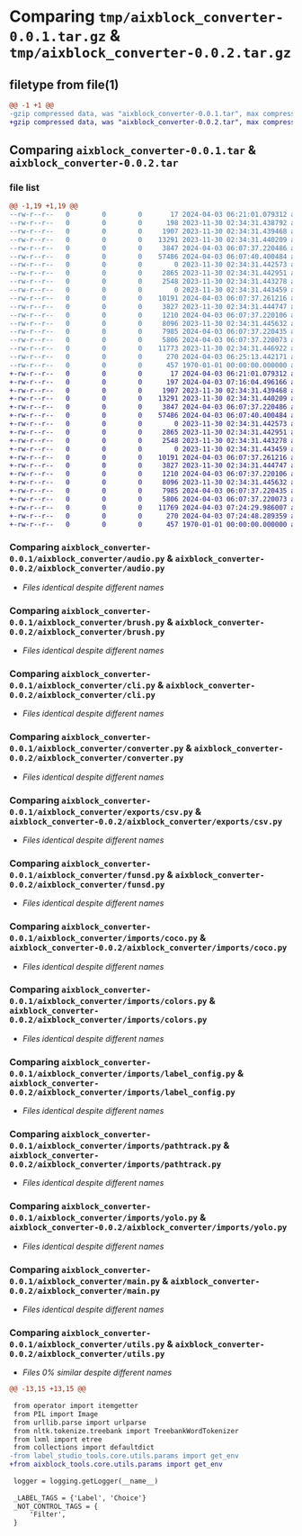 # Comparing `tmp/aixblock_converter-0.0.1.tar.gz` & `tmp/aixblock_converter-0.0.2.tar.gz`

## filetype from file(1)

```diff
@@ -1 +1 @@
-gzip compressed data, was "aixblock_converter-0.0.1.tar", max compression
+gzip compressed data, was "aixblock_converter-0.0.2.tar", max compression
```

## Comparing `aixblock_converter-0.0.1.tar` & `aixblock_converter-0.0.2.tar`

### file list

```diff
@@ -1,19 +1,19 @@
--rw-r--r--   0        0        0       17 2024-04-03 06:21:01.079312 aixblock_converter-0.0.1/README.md
--rw-r--r--   0        0        0      198 2023-11-30 02:34:31.438792 aixblock_converter-0.0.1/aixblock_converter/__init__.py
--rw-r--r--   0        0        0     1907 2023-11-30 02:34:31.439468 aixblock_converter-0.0.1/aixblock_converter/audio.py
--rw-r--r--   0        0        0    13291 2023-11-30 02:34:31.440209 aixblock_converter-0.0.1/aixblock_converter/brush.py
--rw-r--r--   0        0        0     3847 2024-04-03 06:07:37.220486 aixblock_converter-0.0.1/aixblock_converter/cli.py
--rw-r--r--   0        0        0    57486 2024-04-03 06:07:40.400484 aixblock_converter-0.0.1/aixblock_converter/converter.py
--rw-r--r--   0        0        0        0 2023-11-30 02:34:31.442573 aixblock_converter-0.0.1/aixblock_converter/exports/__init__.py
--rw-r--r--   0        0        0     2865 2023-11-30 02:34:31.442951 aixblock_converter-0.0.1/aixblock_converter/exports/csv.py
--rw-r--r--   0        0        0     2548 2023-11-30 02:34:31.443278 aixblock_converter-0.0.1/aixblock_converter/funsd.py
--rw-r--r--   0        0        0        0 2023-11-30 02:34:31.443459 aixblock_converter-0.0.1/aixblock_converter/imports/__init__.py
--rw-r--r--   0        0        0    10191 2024-04-03 06:07:37.261216 aixblock_converter-0.0.1/aixblock_converter/imports/coco.py
--rw-r--r--   0        0        0     3827 2023-11-30 02:34:31.444747 aixblock_converter-0.0.1/aixblock_converter/imports/colors.py
--rw-r--r--   0        0        0     1210 2024-04-03 06:07:37.220106 aixblock_converter-0.0.1/aixblock_converter/imports/label_config.py
--rw-r--r--   0        0        0     8096 2023-11-30 02:34:31.445632 aixblock_converter-0.0.1/aixblock_converter/imports/pathtrack.py
--rw-r--r--   0        0        0     7985 2024-04-03 06:07:37.220435 aixblock_converter-0.0.1/aixblock_converter/imports/yolo.py
--rw-r--r--   0        0        0     5806 2024-04-03 06:07:37.220073 aixblock_converter-0.0.1/aixblock_converter/main.py
--rw-r--r--   0        0        0    11773 2023-11-30 02:34:31.446922 aixblock_converter-0.0.1/aixblock_converter/utils.py
--rw-r--r--   0        0        0      270 2024-04-03 06:25:13.442171 aixblock_converter-0.0.1/pyproject.toml
--rw-r--r--   0        0        0      457 1970-01-01 00:00:00.000000 aixblock_converter-0.0.1/PKG-INFO
+-rw-r--r--   0        0        0       17 2024-04-03 06:21:01.079312 aixblock_converter-0.0.2/README.md
+-rw-r--r--   0        0        0      197 2024-04-03 07:16:04.496166 aixblock_converter-0.0.2/aixblock_converter/__init__.py
+-rw-r--r--   0        0        0     1907 2023-11-30 02:34:31.439468 aixblock_converter-0.0.2/aixblock_converter/audio.py
+-rw-r--r--   0        0        0    13291 2023-11-30 02:34:31.440209 aixblock_converter-0.0.2/aixblock_converter/brush.py
+-rw-r--r--   0        0        0     3847 2024-04-03 06:07:37.220486 aixblock_converter-0.0.2/aixblock_converter/cli.py
+-rw-r--r--   0        0        0    57486 2024-04-03 06:07:40.400484 aixblock_converter-0.0.2/aixblock_converter/converter.py
+-rw-r--r--   0        0        0        0 2023-11-30 02:34:31.442573 aixblock_converter-0.0.2/aixblock_converter/exports/__init__.py
+-rw-r--r--   0        0        0     2865 2023-11-30 02:34:31.442951 aixblock_converter-0.0.2/aixblock_converter/exports/csv.py
+-rw-r--r--   0        0        0     2548 2023-11-30 02:34:31.443278 aixblock_converter-0.0.2/aixblock_converter/funsd.py
+-rw-r--r--   0        0        0        0 2023-11-30 02:34:31.443459 aixblock_converter-0.0.2/aixblock_converter/imports/__init__.py
+-rw-r--r--   0        0        0    10191 2024-04-03 06:07:37.261216 aixblock_converter-0.0.2/aixblock_converter/imports/coco.py
+-rw-r--r--   0        0        0     3827 2023-11-30 02:34:31.444747 aixblock_converter-0.0.2/aixblock_converter/imports/colors.py
+-rw-r--r--   0        0        0     1210 2024-04-03 06:07:37.220106 aixblock_converter-0.0.2/aixblock_converter/imports/label_config.py
+-rw-r--r--   0        0        0     8096 2023-11-30 02:34:31.445632 aixblock_converter-0.0.2/aixblock_converter/imports/pathtrack.py
+-rw-r--r--   0        0        0     7985 2024-04-03 06:07:37.220435 aixblock_converter-0.0.2/aixblock_converter/imports/yolo.py
+-rw-r--r--   0        0        0     5806 2024-04-03 06:07:37.220073 aixblock_converter-0.0.2/aixblock_converter/main.py
+-rw-r--r--   0        0        0    11769 2024-04-03 07:24:29.986007 aixblock_converter-0.0.2/aixblock_converter/utils.py
+-rw-r--r--   0        0        0      270 2024-04-03 07:24:48.289359 aixblock_converter-0.0.2/pyproject.toml
+-rw-r--r--   0        0        0      457 1970-01-01 00:00:00.000000 aixblock_converter-0.0.2/PKG-INFO
```

### Comparing `aixblock_converter-0.0.1/aixblock_converter/audio.py` & `aixblock_converter-0.0.2/aixblock_converter/audio.py`

 * *Files identical despite different names*

### Comparing `aixblock_converter-0.0.1/aixblock_converter/brush.py` & `aixblock_converter-0.0.2/aixblock_converter/brush.py`

 * *Files identical despite different names*

### Comparing `aixblock_converter-0.0.1/aixblock_converter/cli.py` & `aixblock_converter-0.0.2/aixblock_converter/cli.py`

 * *Files identical despite different names*

### Comparing `aixblock_converter-0.0.1/aixblock_converter/converter.py` & `aixblock_converter-0.0.2/aixblock_converter/converter.py`

 * *Files identical despite different names*

### Comparing `aixblock_converter-0.0.1/aixblock_converter/exports/csv.py` & `aixblock_converter-0.0.2/aixblock_converter/exports/csv.py`

 * *Files identical despite different names*

### Comparing `aixblock_converter-0.0.1/aixblock_converter/funsd.py` & `aixblock_converter-0.0.2/aixblock_converter/funsd.py`

 * *Files identical despite different names*

### Comparing `aixblock_converter-0.0.1/aixblock_converter/imports/coco.py` & `aixblock_converter-0.0.2/aixblock_converter/imports/coco.py`

 * *Files identical despite different names*

### Comparing `aixblock_converter-0.0.1/aixblock_converter/imports/colors.py` & `aixblock_converter-0.0.2/aixblock_converter/imports/colors.py`

 * *Files identical despite different names*

### Comparing `aixblock_converter-0.0.1/aixblock_converter/imports/label_config.py` & `aixblock_converter-0.0.2/aixblock_converter/imports/label_config.py`

 * *Files identical despite different names*

### Comparing `aixblock_converter-0.0.1/aixblock_converter/imports/pathtrack.py` & `aixblock_converter-0.0.2/aixblock_converter/imports/pathtrack.py`

 * *Files identical despite different names*

### Comparing `aixblock_converter-0.0.1/aixblock_converter/imports/yolo.py` & `aixblock_converter-0.0.2/aixblock_converter/imports/yolo.py`

 * *Files identical despite different names*

### Comparing `aixblock_converter-0.0.1/aixblock_converter/main.py` & `aixblock_converter-0.0.2/aixblock_converter/main.py`

 * *Files identical despite different names*

### Comparing `aixblock_converter-0.0.1/aixblock_converter/utils.py` & `aixblock_converter-0.0.2/aixblock_converter/utils.py`

 * *Files 0% similar despite different names*

```diff
@@ -13,15 +13,15 @@
 
 from operator import itemgetter
 from PIL import Image
 from urllib.parse import urlparse
 from nltk.tokenize.treebank import TreebankWordTokenizer
 from lxml import etree
 from collections import defaultdict
-from label_studio_tools.core.utils.params import get_env
+from aixblock_tools.core.utils.params import get_env
 
 logger = logging.getLogger(__name__)
 
 _LABEL_TAGS = {'Label', 'Choice'}
 _NOT_CONTROL_TAGS = {
     'Filter',
 }
```

